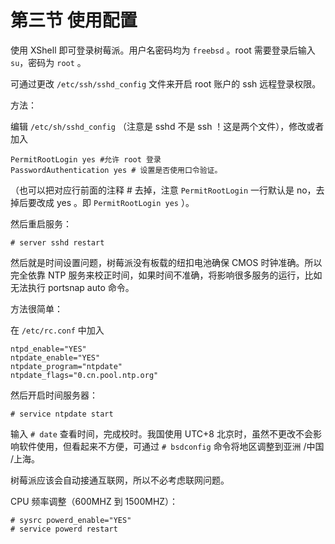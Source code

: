 # 第三节 使用配置

使用 XShell 即可登录树莓派。用户名密码均为 `freebsd` 。root 需要登录后输入 `su`，密码为 `root` 。

可通过更改 `/etc/ssh/sshd_config` 文件来开启 root 账户的 ssh 远程登录权限。

方法：

编辑 `/etc/sh/sshd_config` （注意是 sshd 不是 ssh ！这是两个文件），修改或者加入

```
PermitRootLogin yes #允许 root 登录
PasswordAuthentication yes # 设置是否使用口令验证。
```

（也可以把对应行前面的注释 # 去掉，注意 `PermitRootLogin` 一行默认是 no，去掉后要改成 yes 。即 `PermitRootLogin yes` ）。

然后重启服务：

```
# server sshd restart
```

然后就是时间设置问题，树莓派没有板载的纽扣电池确保 CMOS 时钟准确。所以完全依靠 NTP 服务来校正时间，如果时间不准确，将影响很多服务的运行，比如无法执行 portsnap auto 命令。

方法很简单：

在 `/etc/rc.conf` 中加入

```
ntpd_enable="YES"
ntpdate_enable="YES"
ntpdate_program="ntpdate"
ntpdate_flags="0.cn.pool.ntp.org"
```

然后开启时间服务器：

```
# service ntpdate start
```

输入 `# date` 查看时间，完成校时。我国使用 UTC+8 北京时，虽然不更改不会影响软件使用，但看起来不方便，可通过 `# bsdconfig` 命令将地区调整到亚洲 /中国 /上海。

树莓派应该会自动接通互联网，所以不必考虑联网问题。

CPU 频率调整（600MHZ 到 1500MHZ）：

```
# sysrc powerd_enable="YES"
# service powerd restart
```
